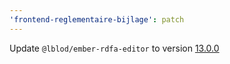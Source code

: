 ```yaml
---
'frontend-reglementaire-bijlage': patch
---
```


Update `@lblod/ember-rdfa-editor` to version [13.0.0](https://github.com/lblod/ember-rdfa-editor/releases/tag/%40lblod%2Fember-rdfa-editor%4013.0.0)
